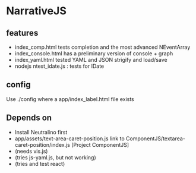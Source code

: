 # NarrativeJS


## features
- index_comp.html tests completion and the most advanced NEventArray
- index_console.html has a preliminary version of console + graph
- index_yaml.html tested YAML and JSON strigify and load/save
- nodejs ntest_idate.js : tests for IDate


## config
Use ./config <label> where a app/index_label.html file exists

## Depends on
- Install Neutralino first
- app/assets/text-area-caret-position.js link to ComponentJS/textarea-caret-position/index.js [Project ComponentJS]
- (needs vis.js)
- (tries js-yaml.js, but not working)
- (tries and test react)
